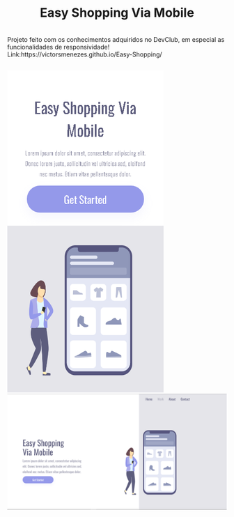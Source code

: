 <h1 align="center">Easy Shopping Via Mobile</h1>
<br>
Projeto feito com os conhecimentos adquiridos no DevClub, em especial as funcionalidades de responsividade!
<br>
Link:https://victorsmenezes.github.io/Easy-Shopping/

##

<img src="https://github.com/victorSmenezes/Easy-Shopping/blob/master/assets/Easy%20Shopping%20Via%20Mobile-1.png?raw=true" />

<img src="https://github.com/victorSmenezes/Easy-Shopping/blob/master/assets/Easy%20Shopping%20Via%20Mobile-2.png?raw=true"/>
